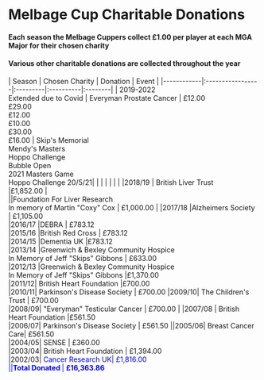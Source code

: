 # Melbage Cup Charitable Donations


#### Each season the Melbage Cuppers collect £1.00 per player at each MGA Major for their chosen charity 	  							
  	  	  	  	  	  							
#### Various other charitable donations are collected throughout the year 	  		

| Season     | Chosen Charity  | Donation | Event | 
|------------|:-----------------|:---------|:----------|:--------|
| 2019-2022<br>Extended due to Covid  | Everyman Prostate Cancer  | £12.00<br>£29.00 <br>£12.00<br>£10.00<br>£30.00 <br>£16.00  | Skip's Memorial <br>Mendy's Masters<br>Hoppo Challenge<br>Bubble Open<br>2021 Masters Game<br>Hoppo Challenge 20/5/21| 
|   |   |   |   |   |
|2018/19 |	British Liver Trust <br>	|£1,852.00 |	
||Foundation For Liver Research <br>In memory of Martin "Coxy" Cox | £1,000.00 |
|2017/18 	|Alzheimers Society |	£1,105.00 	  							
|2016/17 	|DEBRA |	£783.12 	  							
|2015/16 	|British Red Cross |	£783.12 	  							
|2014/15 	|Dementia UK 	|£783.12 	  							
|2013/14 	|Greenwich & Bexley Community Hospice<br>In Memory of Jeff "Skips" Gibbons |	£633.00 	  							
|2012/13 	|Greenwich & Bexley Community Hospice<br>In Memory of Jeff "Skips" Gibbons 	|£1,370.00 	  							
|2011/12| 	British Heart Foundation 	|£700.00 	  							
|2010/11| 	Parkinson's Disease Society |	£700.00
|2009/10| 	The Children's Trust |	£700.00 	  							
|2008/09| 	"Everyman" Testicular Cancer |	£700.00 	  						|
|2007/08 |	British Heart Foundation 	|£561.50 	  							
|2006/07| 	Parkinson's Disease Society |	£561.50 	  						||2005/06| 	Breast Cancer Care| 	£561.50 	  							
|2004/05| 	SENSE |	£360.00 	  							
|2003/04| 	British Heart Foundation |	£1,394.00 	  							
|2002/03| <span style="color:blue">	Cancer Research UK| 	£1,816.00 	  							
||<b>Total Donated </b>|	<b>£16,363.86 </b>	  							
